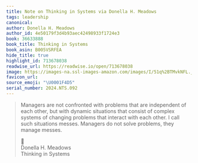 ```yaml
---
title: Note on Thinking in Systems via Donella H. Meadows
tags: leadership
canonical:
author: Donella H. Meadows
author_id: 4e50179f3d4b93aec42498933f1724e3
book: 36633888
book_title: Thinking in Systems
book_asin: B005VSRFEA
hide_title: true
highlight_id: 713678038
readwise_url: https://readwise.io/open/713678038
image: https://images-na.ssl-images-amazon.com/images/I/51q%2BTMvkNFL._SL200_.jpg
favicon_url:
source_emoji: "\U0001F4D5"
serial_number: 2024.NTS.092
---
```

> Managers are not confronted with problems that are independent of each other, but with dynamic situations that consist of complex systems of changing problems that interact with each other. I call such situations messes. Managers do not solve problems, they manage messes.
> <div class="quoteback-footer"><div class="quoteback-avatar"><span class="mini-emoji"> 📕</span></div><div class="quoteback-metadata"><div class="metadata-inner"><span style="display:none">FROM:</span><div aria-label="Donella H. Meadows" class="quoteback-author"> Donella H. Meadows</div><div aria-label="Thinking in Systems" class="quoteback-title"> Thinking in Systems</div></div></div></div>